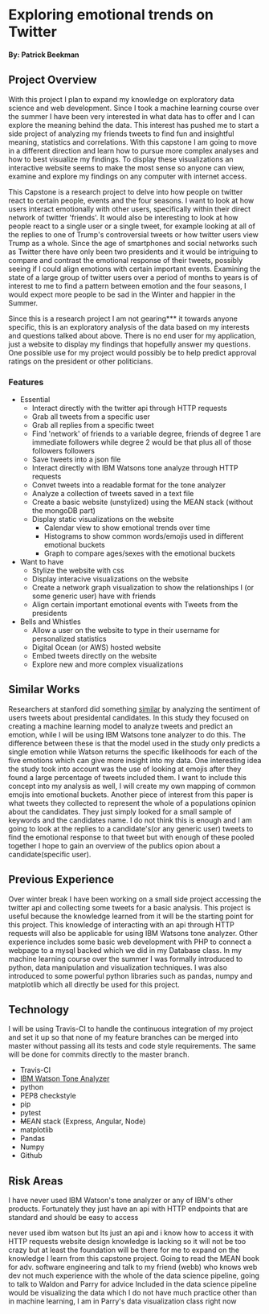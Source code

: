 # Exploring emotional trends on Twitter
#### By: Patrick Beekman

## Project Overview
With this project I plan to expand my knowledge on exploratory data science and web development. Since I took a machine learning course over the summer I have been very interested in what data has to offer and I can explore the meaning behind the data. This interest has pushed me to start a side project of analyzing my friends tweets to find fun and insightful meaning, statistics and correlations. With this capstone I am going to move in a different direction and learn how to pursue more complex analyses and how to best visualize my findings. To display these visualizations an interactive website seems to make the most sense so anyone can view, examine and explore my findings on any computer with internet access. 

This Capstone is a research project to delve into how people on twitter react to certain people, events and the four seasons. I want to look at how users interact emotionally with other users, specifically within their direct network of twitter 'friends'. It would also be interesting to look at how people react to a single user or a single tweet, for example looking at all of the replies to one of Trump's controversial tweets or how twitter users view Trump as a whole. Since the age of smartphones and social networks such as Twitter there have only been two presidents and it would be intriguing to compare and contrast the emotional response of their tweets, possibly seeing if I could align emotions with certain important events. Examining the state of a large group of twitter users over a period of months to years is of interest to me to find a pattern between emotion and the four seasons, I would expect more people to be sad in the Winter and happier in the Summer.

Since this is a research project I am not gearing*** it towards anyone specific, this is an exploratory analysis of the data based on my interests and questions talked about above. There is no end user for my application, just a website to display my findings that hopefully answer my questions. One possible use for my project would possibly be to help predict approval ratings on the president or other politicians. 

### Features
- Essential
  - Interact directly with the twitter api through HTTP requests
  - Grab all tweets from a specific user
  - Grab all replies from a specific tweet
  - Find 'network' of friends to a variable degree, friends of degree 1 are immediate followers while degree 2 would be that plus all of those followers followers
  - Save tweets into a json file
  - Interact directly with IBM Watsons tone analyze through HTTP requests
  - Convet tweets into a readable format for the tone analyzer
  - Analyze a collection of tweets saved in a text file
  - Create a basic website (unstylized) using the MEAN stack (without the mongoDB part)
  - Display static visualizations on the website
    - Calendar view to show emotional trends over time
    - Histograms to show common words/emojis used in different emotional buckets
    - Graph to compare ages/sexes with the emotional buckets
- Want to have
  - Stylize the website with css
  - Display interacive visualizations on the website
  - Create a network graph visualization to show the relationships I (or some generic user) have with friends
  - Align certain important emotional events with Tweets from the presidents
- Bells and Whistles
  - Allow a user on the website to type in their username for personalized statistics
  - Digital Ocean (or AWS) hosted website
  - Embed tweets directly on the website
  - Explore new and more complex visualizations

## Similar Works
Researchers at stanford did something [similar](https://web.stanford.edu/~jesszhao/files/twitterSentiment.pdf) by analyzing the sentiment of users tweets about presidental candidates. In this study they focused on creating a machine learning model to analyze tweets and predict an emotion, while I will be using IBM Watsons tone analyzer to do this. The difference between these is that the model used in the study only predicts a single emotion while Watson returns the specific likelihoods for each of the five emotions which can give more insight into my data. One interesting idea the study took into account was the use of looking at emojis after they found a large percentage of tweets included them. I want to include this concept into my analysis as well, I will create my own mapping of common emojis into emotional buckets. Another piece of interest from this paper is what tweets they collected to represent the whole of a populations opinion about the candidates. They just simply looked for a small sample of keywords and the candidates name. I do not think this is enough and I am going to look at the replies to a candidate's(or any generic user) tweets to find the emotional response to that tweet but with enough of these pooled together I hope to gain an overview of the publics opion about a candidate(specific user).

## Previous Experience
Over winter break I have been working on a small side project accessing the twitter api and collecting some tweets for a basic analysis. This project is useful because the knowledge learned from it will be the starting point for this project. This knowledge of interacting with an api through HTTP requests will also be applicable for using IBM Watsons tone analyzer. Other experience includes some basic web development with PHP to connect a webpage to a mysql backed which we did in my Database class. In my machine learning course over the summer I was formally introduced to python, data manipulation and visualization techniques. I was also introduced to some powerful python libraries such as pandas, numpy and matplotlib which all directly be used for this project.

## Technology
I will be using Travis-CI to handle the continuous integration of my project and set it up so that none of my feature branches can be merged into master without passing all its tests and code style requirements. The same will be done for commits directly to the master branch.
- Travis-CI
- [IBM Watson Tone Analyzer](https://www.ibm.com/watson/services/tone-analyzer/)
- python
- PEP8 checkstyle
- pip
- pytest
- ~~M~~EAN stack (Express, Angular, Node)
- matplotlib
- Pandas
- Numpy
- Github

## Risk Areas
I have never used IBM Watson's tone analyzer or any of IBM's other products. Fortunately they just have an api with HTTP endpoints that are standard and should be easy to access

never used ibm watson but Its just an api and i know how to access it with HTTP requests
website design knowledge is lacking so it will not be too crazy but at least the foundation will be there for me to expand on the knowledge I learn from this capstone project. Going to read the MEAN book for adv. software engineering and talk to my friend (webb) who knows web dev
not much experience with the whole of the data science pipeline, going to talk to Waldon and Parry for advice
Included in the data science pipeline would be visualizing the data which I do not have much practice other than in machine learning, I am in Parry's data visualization class right now

